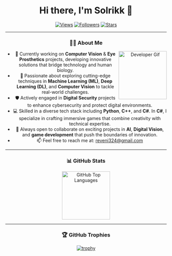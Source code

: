<div align="center">

# Hi there, I'm Solrikk 👋

[![Views](https://komarev.com/ghpvc/?username=solrikk&color=blue&style=flat&label=Views)](https://github.com/solrikk)
[![Followers](https://img.shields.io/github/followers/solrikk?style=flat&color=blue)](https://github.com/solrikk)
[![Stars](https://img.shields.io/github/stars/solrikk?style=social)](https://github.com/solrikk)

---

### 👨‍💻 About Me

<img align="right" width="150" src="https://raw.githubusercontent.com/TheDudeThatCode/TheDudeThatCode/master/Assets/Developer.gif" alt="Developer Gif"/>

- 🔭 Currently working on **Computer Vision** & **Eye Prosthetics** projects, developing innovative solutions that bridge technology and human biology.
- 🌱 Passionate about exploring cutting-edge techniques in **Machine Learning (ML)**, **Deep Learning (DL)**, and **Computer Vision** to tackle real-world challenges.
- 🛡️ Actively engaged in **Digital Security** projects to enhance cybersecurity and protect digital environments.
- 💻 Skilled in a diverse tech stack including **Python**, **C++**, and **C#**. In **C#**, I specialize in crafting immersive games that combine creativity with technical expertise.
- 👯 Always open to collaborate on exciting projects in **AI**, **Digital Vision**, and **game development** that push the boundaries of innovation.
- 📫 Feel free to reach me at: [reveni324@gmail.com](mailto:reveni324@gmail.com)

---

### 📊 GitHub Stats

<img height="150" src="https://github-readme-stats.vercel.app/api/top-langs/?username=solrikk&layout=compact&theme=tokyonight&hide_border=true" alt="GitHub Top Languages"/>

---

### 🏆 GitHub Trophies

[![trophy](https://github-profile-trophy.vercel.app/?username=solrikk&theme=tokyonight&no-frame=true&no-bg=true)](https://github.com/solrikk)

</div>
